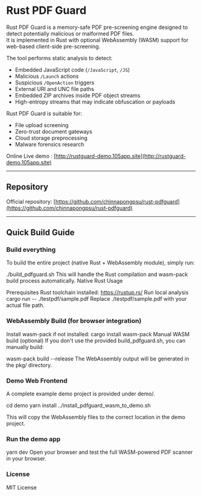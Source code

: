 # Rust PDF Guard

Rust PDF Guard is a memory-safe PDF pre-screening engine designed to detect potentially malicious or malformed PDF files.  
It is implemented in Rust with optional WebAssembly (WASM) support for web-based client-side pre-screening.

The tool performs static analysis to detect:
- Embedded JavaScript code (`/JavaScript`, `/JS`)
- Malicious `/Launch` actions
- Suspicious `/OpenAction` triggers
- External URI and UNC file paths
- Embedded ZIP archives inside PDF object streams
- High-entropy streams that may indicate obfuscation or payloads

Rust PDF Guard is suitable for:
- File upload screening
- Zero-trust document gateways
- Cloud storage preprocessing
- Malware forensics research

Online Live demo : [http://rustguard-demo.105app.site](http://rustguard-demo.105app.site)

---

## Repository

Official repository: [https://github.com/chinnapongpsu/rust-pdfguard](https://github.com/chinnapongpsu/rust-pdfguard)

---

## Quick Build Guide

### Build everything

To build the entire project (native Rust + WebAssembly module), simply run:

./build_pdfguard.sh
This will handle the Rust compilation and wasm-pack build process automatically.
Native Rust Usage

Prerequisites
Rust toolchain installed: https://rustup.rs/
Run local analysis
cargo run -- ./testpdf/sample.pdf
Replace ./testpdf/sample.pdf with your actual file path.

### WebAssembly Build (for browser integration)

Install wasm-pack if not installed:
cargo install wasm-pack
Manual WASM build (optional)
If you don't use the provided build_pdfguard.sh, you can manually build:

wasm-pack build --release
The WebAssembly output will be generated in the pkg/ directory.

### Demo Web Frontend

A complete example demo project is provided under demo/.

cd demo
yarn install
../install_pdfguard_wasm_to_demo.sh

This will copy the WebAssembly files to the correct location in the demo project.

### Run the demo app
yarn dev
Open your browser and test the full WASM-powered PDF scanner in your browser.


### License

MIT License

